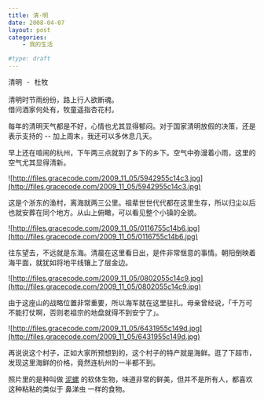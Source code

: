 ```yaml
---
title: 清·明
date: 2008-04-07
layout: post
categories:
    - 我的生活

#type: draft
---
```


<pre>清明 - 杜牧

清明时节雨纷纷，路上行人欲断魂。
借问酒家何处有，牧童遥指杏花村。</pre>

每年的清明天气都是不好，心情也尤其显得郁闷。对于国家清明放假的决策，还是表示支持的 -- 加上周末，我还可以多休息几天。

早上还在喧闹的杭州，下午两三点就到了乡下的乡下。空气中弥漫着小雨，这里的空气尤其显得清新。

![http://files.gracecode.com/2009_11_05/5942955c14c3.jpg](http://files.gracecode.com/2009_11_05/5942955c14c3.jpg)

这是个浙东的渔村，离海就两三公里。祖辈世世代代都在这里生存，所以归尘以后也就安葬在同个地方。从山上俯瞰，可以看见整个小镇的全貌。

![http://files.gracecode.com/2009_11_05/0116755c14b6.jpg](http://files.gracecode.com/2009_11_05/0116755c14b6.jpg)

往东望去，不远就是东海。清晨在这里看日出，是件非常惬意的事情。朝阳倒映着海平面，就犹如将地平线镶上了层金边。

![http://files.gracecode.com/2009_11_05/0802055c14c9.jpg](http://files.gracecode.com/2009_11_05/0802055c14c9.jpg)

由于这座山的战略位置非常重要，所以海军就在这里驻扎。母亲曾经说，「千万可不能打仗啊，否则老祖宗的地盘就得不到安宁了」。

![http://files.gracecode.com/2009_11_05/6431955c149d.jpg](http://files.gracecode.com/2009_11_05/6431955c149d.jpg)

再说说这个村子，正如大家所预想到的，这个村子的特产就是海鲜。逛了下超市，发现这里海鲜的价格，竟然连杭州的一半都不到。

照片里的是种叫做  [泥螺](http://baike.baidu.com/view/128823.htm)  的软体生物，味道非常的鲜美，但并不是所有人，都喜欢这种粘粘的类似于 鼻涕虫 一样的食物。
